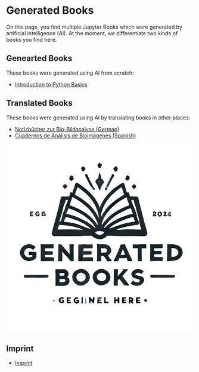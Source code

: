 # Generated Books

On this page, you find multiple Jupyter Books which were generated by artificial intelligence (AI). At the moment, we differentiate two kinds of books you find here.

## Genearted Books

These books were generated using AI from scratch:
* [Introduction to Python Basics](https://generated-books.github.io/python-basics/intro.html)

## Translated Books

These books were generated using AI by translating books in other places:
* [Notizbücher zur Bio-Bildanalyse (German)](https://generated-books.github.io/bio-bildanalyse-notebooks/intro.html)
* [Cuadernos de Análisis de Bioimágenes (Spanish)](https://generated-books.github.io/cuaderno-de-analisis-de-bioimagenes)


![](logo.png)

## Imprint

* [Imprint](https://github.com/generated-books/generated-books.github.io/blob/main/imprint.md)
